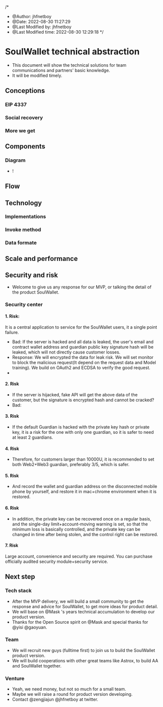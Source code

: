 /*
 * @Author: jhfnetboy 
 * @Date: 2022-08-30 11:27:29 
 * @Last Modified by: jhfnetboy
 * @Last Modified time: 2022-08-30 12:29:18
 */

# SoulWallet technical abstraction
+ This document will show the technical solutions for team communications and partners' basic knowledge.
+ It will be modified timely.
## Conceptions
### EIP 4337
### Social recovery
### More we get

## Components
### Diagram
+ !


## Flow
## Technology
### Implementations
### Invoke method

### Data formate

## Scale and performance
## Security and risk
+ Welcome to give us any response for our MVP, or talking the detail of the product SoulWallet.
### Security center
#### 1. Risk:
It is a central application to service for the SoulWallet users, it a single point failure.
+ Bad: If the server is hacked and all data is leaked, the user's email and contract wallet address and guardian public key signature hash will be leaked, which will not directly cause customer losses.
+ Response: We will encrypted the data for leak risk. We will set monitor to block the malicious request(It depend on the request data and Model training). We build on OAuth2 and ECDSA to verify the good request.
+ 
#### 2. Risk
+ If the server is hijacked, fake API will get the above data of the customer, but the signature is encrypted hash and cannot be cracked?
+ Bad: 
#### 3. Risk
+ If the default Guardian is hacked with the private key hash or private key, it is a risk for the one with only one guardian, so it is safer to need at least 2 guardians.
#### 4. Risk
+ Therefore, for customers larger than 10000U, it is recommended to set both Web2+Web3 guardian, preferably 3/5, which is safer.
#### 5. Risk
+ And record the wallet and guardian address on the disconnected mobile phone by yourself, and restore it in mac+chrome environment when it is restored.
#### 6. Risk 
+ In addition, the private key can be recovered once on a regular basis, and the single-day limit+account-moving warning is set, so that the minimum loss is basically controlled, and the private key can be changed in time after being stolen, and the control right can be restored.
#### 7. Risk 
Large account, convenience and security are required. You can purchase officially audited security module+security service.
## Next step
### Tech stack
+ After the MVP delivery, we will build a small community to get the response and advice for SoulWallet, to get more ideas for product detail.
+ We will base on @Mask 's years technical accumulation to develop our product version.
+ Thanks for the Open Source spirit on @Mask and special thanks for @yisi @gaoyuan.

### Team
+ We will recruit new guys (fulltime first) to join us to build the SoulWallet product version.
+ We will build cooperations with other great teams like Astrox, to build AA and SoulWallet together.

### Venture
+ Yeah, we need money, but not so much for a small team.
+ Maybe we will raise a round for product version developing.
+ Contact @zengjiajun @jhfnetboy at twitter.